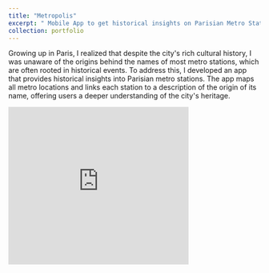 ```yaml
---
title: "Metropolis"
excerpt: " Mobile App to get historical insights on Parisian Metro Stations <br/><img width='660' height='415' src='/images/logo_metro.png'>"
collection: portfolio
---
```


Growing up in Paris, I realized that despite the city's rich cultural history, I was unaware of the origins behind the names of most metro stations, which are often rooted in historical events. To address this, I developed an app that provides historical insights into Parisian metro stations. The app maps all metro locations and links each station to a description of the origin of its name, offering users a deeper understanding of the city's heritage.

<iframe width="360" height="315" src="https://www.youtube.com/embed/P3YZqTRIS44" frameborder="0" allowfullscreen></iframe>
